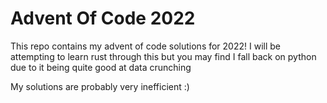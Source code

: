 # Advent Of Code 2022

This repo contains my advent of code solutions for 2022!
I will be attempting to learn rust through this but you may find I fall back on python due to it being quite good at data crunching


My solutions are probably very inefficient :)
